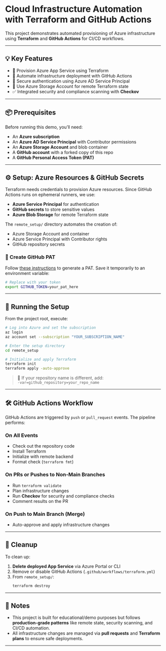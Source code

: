# Cloud Infrastructure Automation with Terraform and GitHub Actions

This project demonstrates automated provisioning of Azure infrastructure using **Terraform** and **GitHub Actions** for CI/CD workflows.

---

## 💡 Key Features

- 🚀 Provision Azure App Service using Terraform  
- 🔄 Automate infrastructure deployment with GitHub Actions  
- 🔐 Secure authentication using Azure AD Service Principal  
- 💾 Use Azure Storage Account for remote Terraform state  
- ✅ Integrated security and compliance scanning with **Checkov**  

---

## 📦 Prerequisites

Before running this demo, you’ll need:

- An **Azure subscription**
- An **Azure AD Service Principal** with Contributor permissions  
- An **Azure Storage Account** and blob container  
- A **GitHub account** with a forked copy of this repo  
- A **GitHub Personal Access Token (PAT)**  

---

## ⚙️ Setup: Azure Resources & GitHub Secrets

Terraform needs credentials to provision Azure resources. Since GitHub Actions runs on ephemeral runners, we use:

- **Azure Service Principal** for authentication  
- **GitHub secrets** to store sensitive values  
- **Azure Blob Storage** for remote Terraform state  

The `remote_setup/` directory automates the creation of:

- Azure Storage Account and container  
- Azure Service Principal with Contributor rights  
- GitHub repository secrets  

### 🔑 Create GitHub PAT  
Follow [these instructions](https://docs.github.com/en/authentication/keeping-your-account-and-data-secure/creating-a-personal-access-token) to generate a PAT. Save it temporarily to an environment variable:

```bash
# Replace with your token
export GITHUB_TOKEN=your_pat_here
```

---

## 🚀 Running the Setup

From the project root, execute:

```bash
# Log into Azure and set the subscription
az login
az account set --subscription "YOUR_SUBSCRIPTION_NAME"

# Enter the setup directory
cd remote_setup

# Initialize and apply Terraform
terraform init
terraform apply -auto-approve
```

> 🔁 If your repository name is different, add:  
> `-var=github_repository=your_repo_name`

---

## 🛠 GitHub Actions Workflow

GitHub Actions are triggered by `push` or `pull_request` events. The pipeline performs:

### On All Events
- Check out the repository code
- Install Terraform  
- Initialize with remote backend  
- Format check (`terraform fmt`)  

### On PRs or Pushes to Non-Main Branches
- Run `terraform validate`  
- Plan infrastructure changes  
- Run **Checkov** for security and compliance checks  
- Comment results on the PR  

### On Push to Main Branch (Merge)
- Auto-approve and apply infrastructure changes  

---

## 🧹 Cleanup

To clean up:

1. **Delete deployed App Service** via Azure Portal or CLI  
2. Remove or disable GitHub Actions (`.github/workflows/terraform.yml`)  
3. From `remote_setup/`:
   ```bash
   terraform destroy
   ```

---

## 🧾 Notes

- This project is built for educational/demo purposes but follows **production-grade patterns** like remote state, security scanning, and CI/CD automation.  
- All infrastructure changes are managed via **pull requests** and **Terraform plans** to ensure safe deployments.

---